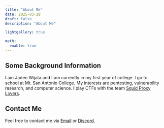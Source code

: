 ```yaml
---
title: "About Me"
date: 2025-03-28
draft: false
description: "About Me"

lightgallery: true

math:
  enable: true
---
```


## Some Background Information

I am Jaden Wijata and I am currently in my first year of college. I go to school at Mt. San Antonio College. My interests are pentesting, vulnerability research, and computer science. I play CTFs with the team [Squid Proxy Lovers](https://ctftime.org/team/222966).

## Contact Me

Feel free to contact me via [Email](mailto:jadenwijata@gmail.com) or [Discord](https://discord.com/users/uvuvue).
